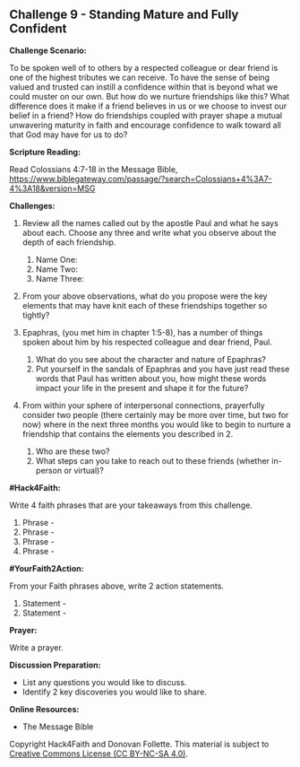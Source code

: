 ## **Challenge 9 - Standing Mature and Fully Confident**


**Challenge Scenario:**

To be spoken well of to others by a respected colleague or dear friend is one of the highest tributes we can receive. To have the sense of being valued and trusted can instill a confidence within that is beyond what we could muster on our own. But how do we nurture friendships like this? What difference does it make if a friend believes in us or we choose to invest our belief in a friend? How do friendships coupled with prayer shape a mutual unwavering maturity in faith and encourage confidence to walk toward all that God may have for us to do?

**Scripture Reading:**

Read Colossians 4:7-18 in the Message Bible, https://www.biblegateway.com/passage/?search=Colossians+4%3A7-4%3A18&version=MSG  

**Challenges:**
1. Review all the names called out by the apostle Paul and what he says about each. Choose any three and write what you observe about the depth of each friendship. 
    1. Name One:
    1. Name Two:
    1. Name Three:

1. From your above observations, what do you propose were the key elements that may have knit each of these friendships together so tightly?

1. Epaphras, (you met him in chapter 1:5-8), has a number of things spoken about him by his respected colleague and dear friend, Paul.
    1. What do you see about the character and nature of Epaphras?
    1. Put yourself in the sandals of Epaphras and you have just read these words that Paul has written about you, how might these words impact your life in the present and shape it for the future?
     
1. From within your sphere of interpersonal connections, prayerfully consider two people (there certainly may be more over time, but two for now) where in the next three months you would like to  begin to nurture a friendship that contains the elements you described in 2.
    1. Who are these two?
    1. What steps can you take to reach out to these friends (whether in-person or virtual)?

**#Hack4Faith:**

Write 4 faith phrases that are your takeaways from this challenge.
1. Phrase - 
1. Phrase - 
1. Phrase - 
1. Phrase - 

**#YourFaith2Action:**

From your Faith phrases above, write 2 action statements.
1. Statement - 
1. Statement - 

**Prayer:**

Write a prayer.

**Discussion Preparation:**
- List any questions you would like to discuss.
- Identify 2 key discoveries you would like to share.

**Online Resources:**
- The Message Bible

Copyright Hack4Faith and Donovan Follette. This material is subject to [Creative Commons License (CC BY-NC-SA 4.0)](https://creativecommons.org/licenses/by-nc-sa/4.0/).



